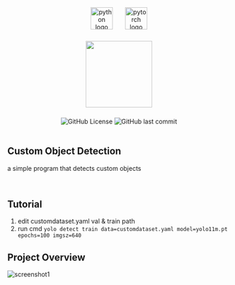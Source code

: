 <div align="center">
  <img src="https://cdn.jsdelivr.net/gh/devicons/devicon/icons/python/python-original.svg" height="50" alt="python logo"  />
  <img width="20" />
  <img src="https://cdn.jsdelivr.net/gh/devicons/devicon/icons/pytorch/pytorch-original.svg" height="50" alt="pytorch logo"  />
</div>

###

<div align="center">
  <img height="150" src="https://c.tenor.com/-2pWL2rs3tQAAAAC/tenor.gif"  />
</div>

###

<div align="center">
  <img alt="GitHub License" src="https://img.shields.io/github/license/hizo9/customobject_detection">
  <img alt="GitHub last commit" src="https://img.shields.io/github/last-commit/hizo9/customobject_detection">
</div>

<br>

###

## Custom Object Detection
a simple program that detects custom objects

<br>

###

## Tutorial
1) edit customdataset.yaml val & train path
2) run cmd `yolo detect train data=customdataset.yaml model=yolo11m.pt epochs=100 imgsz=640`

###

## Project Overview
![screenshot1](https://i.imgur.com/5eFMTWX.png)

###
